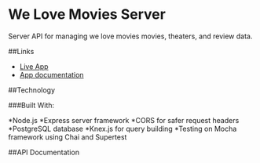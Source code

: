 # We Love Movies Server

Server API for managing we love movies movies, theaters, and review data.

##Links

* [Live App]()
* [App documentation](https://github.com/RandyTG/starter-movie-front-end)

##Technology

###Built With:

*Node.js
  *Express server framework
  *CORS for safer request headers
*PostgreSQL database
  *Knex.js for query building
*Testing on Mocha framework using Chai and Supertest

##API Documentation
